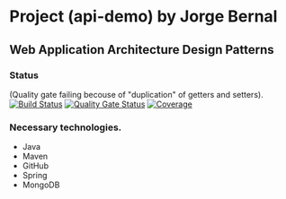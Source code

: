 # Project (api-demo) by Jorge Bernal
## Web Application Architecture Design Patterns
### Status
(Quality gate failing becouse of "duplication" of getters and setters).
[![Build Status](https://travis-ci.com/jorge-bernal/api-demo.svg?branch=develop)](https://travis-ci.com/jorge-bernal/api-demo)
[![Quality Gate Status](https://sonarcloud.io/api/project_badges/measure?project=me.jorgebernal%3Aapi-demo&metric=alert_status)](https://sonarcloud.io/dashboard?id=me.jorgebernal%3Aapi-demo)
[![Coverage](https://sonarcloud.io/api/project_badges/measure?project=me.jorgebernal%3Aapi-demo&metric=coverage)](https://sonarcloud.io/dashboard?id=me.jorgebernal%3Aapi-demo)
### Necessary technologies. 
* Java
* Maven
* GitHub
* Spring
* MongoDB

